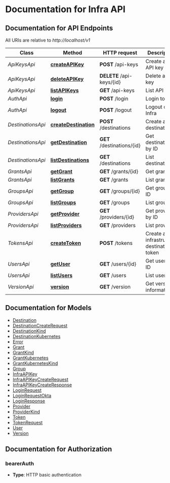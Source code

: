 # Documentation for Infra API

<a name="documentation-for-api-endpoints"></a>
## Documentation for API Endpoints

All URIs are relative to *http://localhost/v1*

Class | Method | HTTP request | Description
------------ | ------------- | ------------- | -------------
*ApiKeysApi* | [**createAPIKey**](Apis/ApiKeysApi.md#createapikey) | **POST** /api-keys | Create an API key
*ApiKeysApi* | [**deleteAPIKey**](Apis/ApiKeysApi.md#deleteapikey) | **DELETE** /api-keys/{id} | Delete an API key
*ApiKeysApi* | [**listAPIKeys**](Apis/ApiKeysApi.md#listapikeys) | **GET** /api-keys | List API keys
*AuthApi* | [**login**](Apis/AuthApi.md#login) | **POST** /login | Login to Infra
*AuthApi* | [**logout**](Apis/AuthApi.md#logout) | **POST** /logout | Logout of Infra
*DestinationsApi* | [**createDestination**](Apis/DestinationsApi.md#createdestination) | **POST** /destinations | Create a destination
*DestinationsApi* | [**getDestination**](Apis/DestinationsApi.md#getdestination) | **GET** /destinations/{id} | Get destination by ID
*DestinationsApi* | [**listDestinations**](Apis/DestinationsApi.md#listdestinations) | **GET** /destinations | List destinations
*GrantsApi* | [**getGrant**](Apis/GrantsApi.md#getgrant) | **GET** /grants/{id} | Get grant
*GrantsApi* | [**listGrants**](Apis/GrantsApi.md#listgrants) | **GET** /grants | List grants
*GroupsApi* | [**getGroup**](Apis/GroupsApi.md#getgroup) | **GET** /groups/{id} | Get group by ID
*GroupsApi* | [**listGroups**](Apis/GroupsApi.md#listgroups) | **GET** /groups | List groups
*ProvidersApi* | [**getProvider**](Apis/ProvidersApi.md#getprovider) | **GET** /providers/{id} | Get provider by ID
*ProvidersApi* | [**listProviders**](Apis/ProvidersApi.md#listproviders) | **GET** /providers | List providers
*TokensApi* | [**createToken**](Apis/TokensApi.md#createtoken) | **POST** /tokens | Create an infrastructure destination token
*UsersApi* | [**getUser**](Apis/UsersApi.md#getuser) | **GET** /users/{id} | Get user by ID
*UsersApi* | [**listUsers**](Apis/UsersApi.md#listusers) | **GET** /users | List users
*VersionApi* | [**version**](Apis/VersionApi.md#version) | **GET** /version | Get version information


<a name="documentation-for-models"></a>
## Documentation for Models

 - [Destination](./Models/Destination.md)
 - [DestinationCreateRequest](./Models/DestinationCreateRequest.md)
 - [DestinationKind](./Models/DestinationKind.md)
 - [DestinationKubernetes](./Models/DestinationKubernetes.md)
 - [Error](./Models/Error.md)
 - [Grant](./Models/Grant.md)
 - [GrantKind](./Models/GrantKind.md)
 - [GrantKubernetes](./Models/GrantKubernetes.md)
 - [GrantKubernetesKind](./Models/GrantKubernetesKind.md)
 - [Group](./Models/Group.md)
 - [InfraAPIKey](./Models/InfraAPIKey.md)
 - [InfraAPIKeyCreateRequest](./Models/InfraAPIKeyCreateRequest.md)
 - [InfraAPIKeyCreateResponse](./Models/InfraAPIKeyCreateResponse.md)
 - [LoginRequest](./Models/LoginRequest.md)
 - [LoginRequestOkta](./Models/LoginRequestOkta.md)
 - [LoginResponse](./Models/LoginResponse.md)
 - [Provider](./Models/Provider.md)
 - [ProviderKind](./Models/ProviderKind.md)
 - [Token](./Models/Token.md)
 - [TokenRequest](./Models/TokenRequest.md)
 - [User](./Models/User.md)
 - [Version](./Models/Version.md)


<a name="documentation-for-authorization"></a>
## Documentation for Authorization

<a name="bearerAuth"></a>
### bearerAuth

- **Type**: HTTP basic authentication

